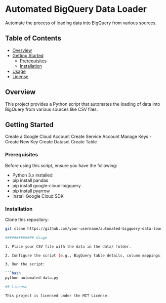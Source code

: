 # Automated BigQuery Data Loader

Automate the process of loading data into BigQuery from various sources.

## Table of Contents

- [Overview](#overview)
- [Getting Started](#getting-started)
  - [Prerequisites](#prerequisites)
  - [Installation](#installation)
- [Usage](#usage)
- [License](#license)

## Overview

This project provides a Python script that automates the loading of data into BigQuery from various sources like CSV files.

## Getting Started

Create a Google Cloud Account
Create Service Account
Manage Keys - Create New Key
Create Dataset
Create Table

### Prerequisites

Before using this script, ensure you have the following:

- Python 3.x installed
- pip install pandas
- pip install google-cloud-bigquery
- pip install pyarrow
- Install Google Cloud SDK

### Installation

Clone this repository:

   ```bash
   git clone https://github.com/your-username/automated-bigquery-data-loader.git

############# Usage

1. Place your CSV file with the data in the data/ folder.

2. Configure the script (e.g., BigQuery table details, column mappings) in automated-data.py.

3. Run the script:

  ```bash
  python automated-data.py

## License

This project is licensed under the MIT License.
